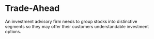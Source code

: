 # Trade-Ahead
An investment advisory firm needs to group stocks into distinctive segments so they may offer their customers understandable investment options.
